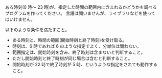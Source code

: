 ある時刻(0 時～ 23 時)が、指定した時間の範囲内に含まれるかどうかを調べる
プログラムを作ってください。
言語は問いませんが、ライブラリなどを使ってはいけません。

以下のような条件を満たすこと。

- ある時刻と、時間の範囲(開始時刻と終了時刻)を受け取る。
- 時刻は、6 時であれば 6 のような指定でよく、分単位は問わない。
- 範囲指定は、開始時刻を含み、終了時刻は含まないと判断すること。
- ただし開始時刻と終了時刻が同じ場合は含むと判断すること。
- 開始時刻が 22 時で終了時刻が 5 時、というような指定をされても動作すること。
